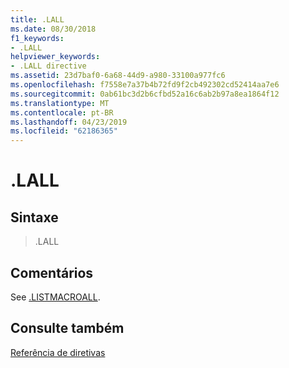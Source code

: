 ```yaml
---
title: .LALL
ms.date: 08/30/2018
f1_keywords:
- .LALL
helpviewer_keywords:
- .LALL directive
ms.assetid: 23d7baf0-6a68-44d9-a980-33100a977fc6
ms.openlocfilehash: f7558e7a37b4b72fd9f2cb492302cd52414aa7e6
ms.sourcegitcommit: 0ab61bc3d2b6cfbd52a16c6ab2b97a8ea1864f12
ms.translationtype: MT
ms.contentlocale: pt-BR
ms.lasthandoff: 04/23/2019
ms.locfileid: "62186365"
---
```

# <a name="lall"></a>.LALL

## <a name="syntax"></a>Sintaxe

> .LALL

## <a name="remarks"></a>Comentários

See [.LISTMACROALL](../../assembler/masm/dot-listmacroall.md).

## <a name="see-also"></a>Consulte também

[Referência de diretivas](../../assembler/masm/directives-reference.md)<br/>